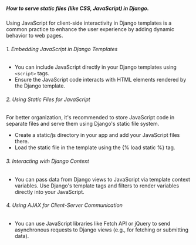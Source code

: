 ##### How to serve static files (like CSS, JavaScript) in Django.

Using JavaScript for client-side interactivity in Django templates is a common practice to
enhance the user experience by adding dynamic behavior to web pages.
###### 1. Embedding JavaScript in Django Templates
- You can include JavaScript directly in your Django templates using `<script>` tags.
- Ensure the JavaScript code interacts with HTML elements rendered by the Django
template.
###### 2. Using Static Files for JavaScript
For better organization, it's recommended to store JavaScript code in separate files and serve
them using Django's static file system.
- Create a static/js directory in your app and add your JavaScript files there.
- Load the static file in the template using the {% load static %} tag.
###### 3. Interacting with Django Context
- You can pass data from Django views to JavaScript via template context variables. Use Django's
template tags and filters to render variables directly into your JavaScript.
###### 4. Using AJAX for Client-Server Communication
- You can use JavaScript libraries like Fetch API or jQuery to send asynchronous requests to
Django views (e.g., for fetching or submitting data).
